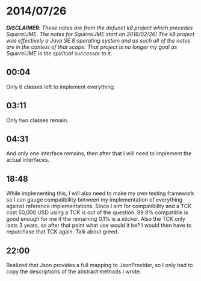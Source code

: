 # 2014/07/26

***DISCLAIMER***: _These notes are from the defunct k8 project which_
_precedes SquirrelJME. The notes for SquirrelJME start on 2016/02/26!_
_The k8 project was effectively a Java SE 8 operating system and as such_
_all of the notes are in the context of that scope. That project is no_
_longer my goal as SquirrelJME is the spiritual successor to it._

## 00:04

Only 6 classes left to implement everything.

## 03:11

Only two classes remain.

## 04:31

And only one interface remains, then after that I will need to implement the
actual interfaces.

## 18:48

While implementing this, I will also need to make my own testing framework so
I can gauge compatibility between my implementation of everything against
reference implementations. Since I aim for compatibility and a TCK cost 50,000
USD using a TCK is out of the question. 99.9% compatible is good enough for me
if the remaining 0.1% is a sticker. Also the TCK only lasts 3 years, so after
that point what use would it be? I would then have to repurchase that TCK
again. Talk about greed.

## 22:00

Realized that Json provides a full mapping to JsonProvider, so I only had to
copy the descriptions of the abstract methods I wrote.


